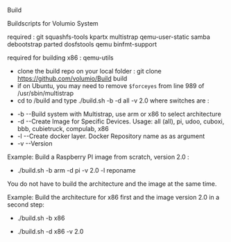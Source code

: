 Build

Buildscripts for Volumio System

required :
git squashfs-tools kpartx multistrap qemu-user-static samba debootstrap parted dosfstools qemu binfmt-support

required for building x86 : qemu-utils

- clone the build repo on your local folder  : git clone https://github.com/volumio/Build build
- if on Ubuntu, you may need to remove `$forceyes` from line 989 of /usr/sbin/multistrap
- cd to /build and type
./build.sh -b -d all -v 2.0 where switches are :

 * -b      --Build system with Multistrap, use arm or x86 to select architecture
 * -d      --Create Image for Specific Devices. Usage: all (all), pi, udoo, cuboxi, bbb, cubietruck, compulab, x86
 * -l      --Create docker layer. Docker Repository name as as argument
 * -v      --Version

Example: Build a Raspberry PI image from scratch, version 2.0 : 

 * ./build.sh -b arm -d pi -v 2.0 -l reponame 

You do not have to build the architecture and the image at the same time. 

Example: Build the architecture for x86 first and the image version 2.0 in a second step:

 * ./build.sh -b x86

 * ./build.sh -d x86 -v 2.0


